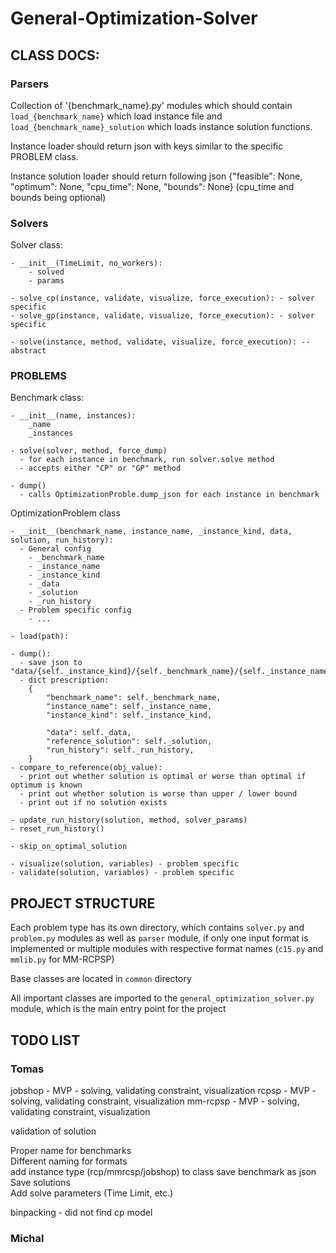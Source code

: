 # General-Optimization-Solver


## CLASS DOCS:

### Parsers

Collection of '{benchmark_name}.py' modules which should contain `load_{benchmark_name}` which load instance file and `load_{benchmark_name}_solution` which loads instance solution functions.  

Instance loader should return json with keys similar to the specific PROBLEM class.  

Instance solution loader should return following json {"feasible": None, "optimum": None, "cpu_time": None, "bounds": None} (cpu_time and bounds being optional)
    
### Solvers

Solver class:  

    - __init__(TimeLimit, no_workers):  
        - solved  
        - params  

    - solve_cp(instance, validate, visualize, force_execution): - solver specific
    - solve_gp(instance, validate, visualize, force_execution): - solver specific
    
    - solve(instance, method, validate, visualize, force_execution): -- abstract

### PROBLEMS
Benchmark class:  

    - __init__(name, instances):  
        _name  
        _instances  

    - solve(solver, method, force_dump)
      - for each instance in benchmark, run solver.solve method 
      - accepts either "CP" or "GP" method

    - dump()
      - calls OptimizationProble.dump_json for each instance in benchmark


OptimizationProblem class

    - __init__(benchmark_name, instance_name, _instance_kind, data, solution, run_history):  
      - General config  
        - _benchmark_name  
        - _instance_name  
        - _instance_kind  
        - _data  
        - _solution  
        - _run_history  
      - Problem specific config  
        - ...

    - load(path):
    
    - dump():
      - save json to "data/{self._instance_kind}/{self._benchmark_name}/{self._instance_name}.json"
      - dict prescription:
        {
            "benchmark_name": self._benchmark_name,
            "instance_name": self._instance_name,
            "instance_kind": self._instance_kind,

            "data": self._data,
            "reference_solution": self._solution,
            "run_history": self._run_history,
        }
    - compare_to_reference(obj_value):
      - print out whether solution is optimal or worse than optimal if optimum is known
      - print out whether solution is worse than upper / lower bound
      - print out if no solution exists

    - update_run_history(solution, method, solver_params)
    - reset_run_history()

    - skip_on_optimal_solution

    - visualize(solution, variables) - problem specific
    - validate(solution, variables) - problem specific

## PROJECT STRUCTURE
Each problem type has its own directory, which contains `solver.py` and `problem.py` modules as well as `parser` module, if only one input format is implemented or multiple modules with respective format names (`c15.py` and `mmlib.py` for MM-RCPSP)

Base classes are located in `common` directory

All important classes are imported to the `general_optimization_solver.py` module, which is the main entry point for the project

## TODO LIST
### Tomas
jobshop - MVP - solving, validating constraint, visualization
rcpsp - MVP - solving, validating constraint, visualization
mm-rcpsp - MVP - solving, validating constraint, visualization

validation of solution

Proper name for benchmarks  
Different naming for formats  
add instance type (rcp/mmrcsp/jobshop) to class
save benchmark as json  
Save solutions  
Add solve parameters (Time Limit, etc.)

binpacking - did not find cp model

### Michal

